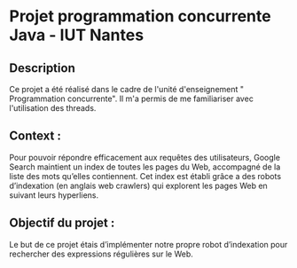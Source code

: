 # Projet programmation concurrente Java - IUT Nantes

## Description

Ce projet a été réalisé dans le cadre de l'unité d'enseignement " Programmation concurrente". 
Il m'a permis de me familiariser avec l'utilisation des threads.

## Context :  
Pour pouvoir répondre efficacement aux requêtes des utilisateurs, Google Search maintient un index de toutes les pages du Web, accompagné de la liste des mots qu’elles contiennent. 
Cet index est établi grâce a des robots d’indexation (en anglais web crawlers) qui explorent les pages Web en suivant leurs hyperliens.

## Objectif du projet :
Le but de ce projet étais d’implémenter notre propre robot d’indexation pour rechercher des expressions régulières sur le Web. 


